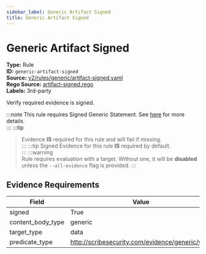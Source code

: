 ```yaml
---
sidebar_label: Generic Artifact Signed
title: Generic Artifact Signed
---  
```

# Generic Artifact Signed  
**Type:** Rule  
**ID:** `generic-artifact-signed`  
**Source:** [v2/rules/generic/artifact-signed.yaml](https://github.com/scribe-public/sample-policies/blob/main/v2/rules/generic/artifact-signed.yaml)  
**Rego Source:** [artifact-signed.rego](https://github.com/scribe-public/sample-policies/blob/main/v2/rules/generic/artifact-signed.rego)  
**Labels:** 3rd-party  

Verify required evidence is signed.

:::note 
This rule requires Signed Generic Statement. See [here](https://deploy-preview-299--scribe-security.netlify.app/docs/valint/generic) for more details.  
::: 
:::tip 
> Evidence **IS** required for this rule and will fail if missing.  
::: 
:::tip 
Signed Evidence for this rule **IS** required by default.  
::: 
:::warning  
Rule requires evaluation with a target. Without one, it will be **disabled** unless the `--all-evidence` flag is provided.
::: 

## Evidence Requirements  
| Field | Value |
|-------|-------|
| signed | True |
| content_body_type | generic |
| target_type | data |
| predicate_type | http://scribesecurity.com/evidence/generic/v0.1 |

